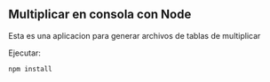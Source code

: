 ## Multiplicar en consola con Node

Esta es una aplicacion para generar archivos de tablas de multiplicar

Ejecutar:

```
npm install
```